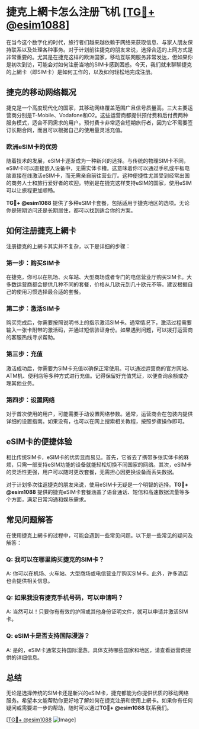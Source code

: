 # 捷克上網卡怎么注册飞机 [[TG💪+ @esim1088](https://t.me/s/esim1088)]

在当今这个数字化的时代，旅行者们越来越依赖于网络来获取信息、与家人朋友保持联系以及处理各种事务。对于计划前往捷克的朋友来说，选择合适的上网方式是非常重要的。尤其是在捷克这样的欧洲国家，移动互联网服务非常发达，但如果你是初次到访，可能会对如何注册当地的SIM卡感到困惑。今天，我们就来聊聊捷克的上網卡（即SIM卡）是如何工作的，以及如何轻松地完成注册。

## 捷克的移动网络概况

捷克是一个高度现代化的国家，其移动网络覆盖范围广且信号质量高。三大主要运营商分别是T-Mobile、Vodafone和O2。这些运营商都提供预付费和后付费两种服务模式，适合不同需求的用户。预付费卡非常适合短期旅行者，因为它不需要签订长期合同，而且可以根据自己的使用量灵活充值。

### 欧洲eSIM卡的优势

随着技术的发展，eSIM卡逐渐成为一种新兴的选择。与传统的物理SIM卡不同，eSIM卡可以直接嵌入设备中，无需实体卡槽。这意味着你可以通过手机或平板电脑直接在线激活eSIM卡，而无需亲自前往营业厅。这种便捷性尤其受到经常出国的商务人士和旅行爱好者的欢迎。特别是在捷克这样支持eSIM的国家，使用eSIM可以让旅程更加顺畅。

**TG💪+ @esim1088** 提供了多种eSIM卡套餐，包括适用于捷克地区的选项。无论你是短期访问还是长期居住，都可以找到适合你的方案。

## 如何注册捷克上網卡

注册捷克的上網卡其实并不复杂，以下是详细的步骤：

### 第一步：购买SIM卡

在捷克，你可以在机场、火车站、大型商场或者专门的电信营业厅购买SIM卡。大多数运营商都会提供几种不同的套餐，价格从几欧元到几十欧元不等。建议根据自己的使用习惯选择最合适的套餐。

### 第二步：激活SIM卡

购买完成后，你需要按照说明书上的指示激活SIM卡。通常情况下，激活过程需要输入一张卡附带的激活码，并通过短信验证身份。如果遇到问题，可以拨打运营商的客服热线寻求帮助。

### 第三步：充值

激活成功后，你需要为SIM卡充值以确保正常使用。可以通过运营商的官方网站、ATM机、便利店等多种方式进行充值。记得保留好充值凭证，以便查询余额或办理其他业务。

### 第四步：设置网络

对于首次使用的用户，可能需要手动设置网络参数。通常，运营商会在包装内提供详细的设置指南。如果没有，也可以在网上搜索相关教程，按照步骤操作即可。

## eSIM卡的便捷体验

相比传统SIM卡，eSIM卡的优势显而易见。首先，它省去了携带多张实体卡的麻烦，只需一部支持eSIM功能的设备就能轻松切换不同国家的网络。其次，eSIM卡的灵活性更强，用户可以随时更改套餐，无需担心因更换设备而丢失数据。

对于计划多次往返捷克的朋友来说，使用eSIM卡无疑是一个明智的选择。**TG💪+ @esim1088** 提供的捷克eSIM卡套餐涵盖了语音通话、短信和高速数据流量等多个方面，满足日常沟通和娱乐需求。

## 常见问题解答

在使用捷克上網卡的过程中，可能会遇到一些常见问题。以下是一些常见的疑问及解答：

### Q: 我可以在哪里购买捷克的SIM卡？

A: 你可以在机场、火车站、大型商场或电信营业厅购买SIM卡。此外，许多酒店也会提供相关信息。

### Q: 如果我没有捷克手机号码，可以申请吗？

A: 当然可以！只要你有有效的护照或其他身份证明文件，就可以申请并激活SIM卡。

### Q: eSIM卡是否支持国际漫游？

A: 是的，eSIM卡通常支持国际漫游。具体支持哪些国家和地区，请查看运营商提供的详细信息。

## 总结

无论是选择传统的SIM卡还是新兴的eSIM卡，捷克都能为你提供优质的移动网络服务。希望本文能帮助你更好地了解如何在捷克注册和使用上網卡。如果你有任何疑问或需要进一步的帮助，随时可以通过**TG💪+ @esim1088** 联系我们。

[[TG💪+ @esim1088](https://t.me/s/esim1088) ![Image](https://i.postimg.cc/4NQfJmqS/Snipaste-2025-05-13-00-14-12.png)]